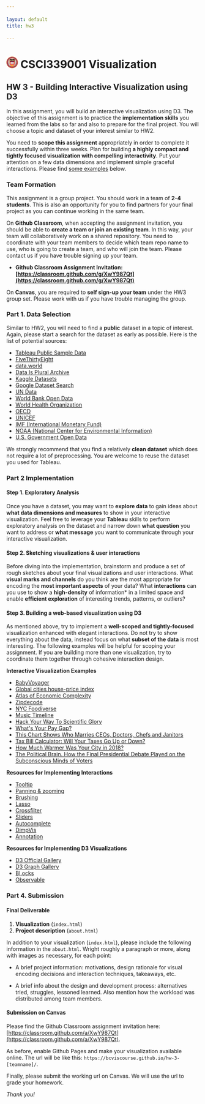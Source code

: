 ```yaml
--- 

layout: default
title: hw3

---
```


# <img src="img/logo.png" width="30px"> CSCI339001 Visualization


## HW 3 - Building Interactive Visualization using D3


In this assignment, you will build an interactive visualization using D3. The objective of this assignment is to practice the **implementation skills** you learned from the labs so far and also to prepare for the final project. You will choose a topic and dataset of your interest similar to HW2.

You need to **scope this assignment** appropriately in order to complete it successfully within three weeks. Plan for building **a highly compact and tightly focused visualization with compelling interactivity**. Put your attention on a few data dimensions and implement simple graceful interactions. Please find [some examples](#step-3.-building-a-web-based-visualization-using-d3) below.

### Team Formation
This assignment is a group project. You should work in a team of **2-4 students**. This is also an opportunity for you to find partners for your final project as you can continue working in the same team. 

On **Github Classroom**, when accepting the assignment invitation, you should be able to **create a team or join an existing team**. In this way, your team will collaboratively work on a shared repository. You need to coordinate with your team members to decide which team repo name to use, who is going to create a team, and who will join the team. Please contact us if you have trouble signing up your team.


* **Github Classroom Assignment Invitation: [https://classroom.github.com/g/XwY987Qt](https://classroom.github.com/g/XwY987Qt)**

On **Canvas**, you are required to **self sign-up your team** under the HW3 group set. Please work with us if you have trouble managing the group.


### Part 1. Data Selection
Similar to HW2, you will need to find a **public** dataset in a topic of interest. Again, please start a search for the dataset as early as possible. Here is the list of potential sources:

* [Tableau Public Sample Data](https://public.tableau.com/en-us/s/resources?qt-overview_resources=1#qt-overview_resources)
* [FiveThirtyEight](https://data.fivethirtyeight.com/)
* [data.world](https://data.world/datasets/open-data)
* [Data Is Plural Archive](https://tinyletter.com/data-is-plural/archive)
* [Kaggle Datasets](https://www.kaggle.com/datasets)
* [Google Dataset Search](https://toolbox.google.com/datasetsearch)
* [UN Data](http://data.un.org/)
* [World Bank Open Data](https://data.worldbank.org/)
* [World Health Organization](https://www.who.int/gho/en/)
* [OECD](https://data.oecd.org/)
* [UNICEF](https://data.unicef.org/)
* [IMF (International Monetary Fund)](https://www.imf.org/en/Data)
* [NOAA (National Center for Environmental Information)](https://www.ncdc.noaa.gov/cdo-web/datasets)
* [U.S. Government Open Data](https://www.data.gov/)

We strongly recommend that you find a relatively **clean dataset** which does not require a lot of preprocessing. You are welcome to reuse the dataset you used for Tableau.



### Part 2 Implementation

#### Step 1. Exploratory Analysis

Once you have a dataset, you may want to **explore data** to gain ideas about **what data dimensions and measures** to show in your interactive visualization. Feel free to leverage your **Tableau** skills to perform exploratory analysis on the dataset and narrow down **what question** you want to address or **what message** you want to communicate through your interactive visualization.

#### Step 2. Sketching visualizations & user interactions

Before diving into the implementation, brainstorm and produce a set of rough sketches about your final visualizations and user interactions. What **visual marks and channels** do you think are the most appropriate for encoding the **most important aspects** of your data? What **interactions** can you use to show a **high-density** of information* in a limited space and enable **efficient exploration** of interesting trends, patterns, or outliers?


#### Step 3. Building a web-based visualization using D3

As mentioned above, try to implement a **well-scoped and tightly-focused** visualization enhanced with elegant interactions. Do not try to show everything about the data, instead focus on what **subset of the data** is most interesting. The following examples will be helpful for scoping your assignment. If you are building more than one visualization, try to coordinate them together through cohesive interaction design.


**Interactive Visualization Examples**
- [BabyVoyager](http://www.babynamewizard.com/voyager)
- [Global cities house-price index](https://www.economist.com/graphic-detail/2019/03/11/global-cities-house-price-index)
- [Atlas of Economic Complexity](http://atlas.cid.harvard.edu/explore) 
- [Zipdecode](https://benfry.com/zipdecode/)
- [NYC Foodiverse](http://nycfoodiverse.com/)
- [Music Timeline](https://research.google.com/bigpicture/music/)
- [Hack Your Way To Scientific Glory](https://fivethirtyeight.com/features/science-isnt-broken/#part1)
- [What's Your Pay Gap?](http://graphics.wsj.com/gender-pay-gap/)
- [This Chart Shows Who Marries CEOs, Doctors, Chefs and Janitors](https://www.bloomberg.com/graphics/2016-who-marries-whom/)
- [Tax Bill Calculator: Will Your Taxes Go Up or Down?](https://www.nytimes.com/interactive/2017/12/17/upshot/tax-calculator.html)
- [How Much Warmer Was Your City in 2018?](https://www.nytimes.com/interactive/2019/01/28/world/year-in-weather.html)
- [The Political Brain. How the Final Presidential Debate Played on the Subconscious Minds of Voters](http://politics.andyourbrain.com/debate/)

**Resources for Implementing Interactions**
- [Tooltip](https://github.com/caged/d3-tip)
- [Panning & zooming](https://observablehq.com/@d3/zoom)
- [Brushing](https://observablehq.com/@pstuffa/scatterplot-matrix-as-a-function)
- [Lasso](http://bl.ocks.org/skokenes/511c5b658c405ad68941)
- [Crossfilter](http://crossfilter.github.io/crossfilter/)
- [Sliders](https://bl.ocks.org/johnwalley/e1d256b81e51da68f7feb632a53c3518)
- [Autocomplete](https://tarekraafat.github.io/autoComplete.js/#/)
- [DimpVis](http://vialab.science.uoit.ca/dimpVis/)
- [Annotation](https://d3-annotation.susielu.com/)


**Resources for Implementing D3 Visualizations**
- [D3 Official Gallery](https://github.com/d3/d3/wiki/Gallery)
- [D3 Graph Gallery](https://www.d3-graph-gallery.com/)
- [Bl.ocks](https://blockbuilder.org/search?text=search)
- [Observable](https://observablehq.com/search?query=d3)

### Part 4. Submission

#### Final Deliverable

1. **Visualization** (`index.html`)
2. **Project description** (`about.html`)

In addition to your visualization (`index.html`), please include the following information in the `about.html`. Wright roughly a paragraph or more, along with images as necessary, for each point:

* A brief project information: motivations, design rationale for visual encoding decisions and interaction techniques, takeaways, etc.

* A brief info about the design and development process: alternatives tried, struggles, lessoned learned. Also mention how the workload was distributed among team members. 



<!-- 
#### Final Deliverable

You need to create a simple web page (no Javascript needed) to showcase your work. Overall, your web page should have two parts: 1) [embedded Tableau workbook](https://help.tableau.com/current/pro/desktop/en-us/shareworkbooks.htm#shareworkbooks.html) (an annotated chart, dashboard or Story Points) and 2) your **reflection on processes, findings, and lessons** learned. Also, don't forget to **mention the data source** in your workbook or web page.

In the reflection part, you essentially describe **the backstory of your project**. Imagine you are writing an article about your analysis. You can describe what you did in each stage, things that are not included in the workbook, alternative narrative designs you experimented. You should include **at least a paragraph and an image for each stage** (data selection, exploration, explanation stages). For example, why did you find the topic interesting, what were the questions you had, what hurdles did you run into? why did you decide not to include certain visualizations? what was your initial story structure? etc. -->


#### Submission on Canvas

Please find the Github Classroom assignment invitation here: [https://classroom.github.com/a/XwY987Qt](https://classroom.github.com/a/XwY987Qt).

As before, enable Github Pages and make your visualization available online. The url will be like this: ```https://bcviscourse.github.io/hw-3-[teamname]/```.

Finally, please submit the working url on Canvas. We will use the url to grade your homework. 

*Thank you!*